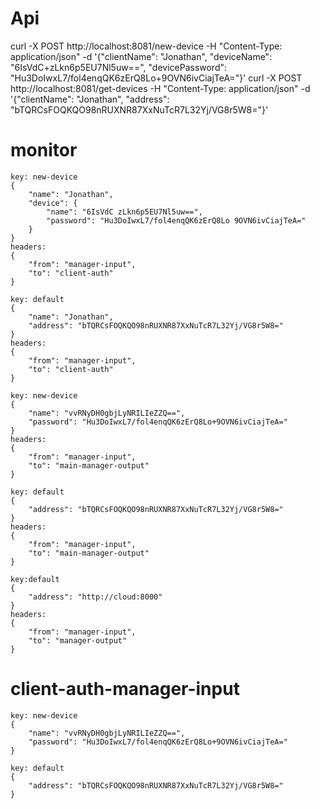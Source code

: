 # Api
curl -X POST http://localhost:8081/new-device -H "Content-Type: application/json" -d '{"clientName": "Jonathan", "deviceName": "6IsVdC+zLkn6p5EU7Nl5uw==", "devicePassword": "Hu3DoIwxL7/fol4enqQK6zErQ8Lo+9OVN6ivCiajTeA="}'
curl -X POST http://localhost:8081/get-devices -H "Content-Type: application/json" -d '{"clientName": "Jonathan", "address": "bTQRCsFOQKQO98nRUXNR87XxNuTcR7L32Yj/VG8r5W8="}'

# monitor

```
key: new-device
{
	"name": "Jonathan",
	"device": {
		"name": "6IsVdC zLkn6p5EU7Nl5uw==",
		"password": "Hu3DoIwxL7/fol4enqQK6zErQ8Lo 9OVN6ivCiajTeA="
	}
}
headers:
{
	"from": "manager-input",
	"to": "client-auth"
}
```

```
key: default
{
	"name": "Jonathan",
	"address": "bTQRCsFOQKQO98nRUXNR87XxNuTcR7L32Yj/VG8r5W8="
}
headers:
{
	"from": "manager-input",
	"to": "client-auth"
}
```

```
key: new-device
{
	"name": "vvRNyDH0gbjLyNRILIeZZQ==",
	"password": "Hu3DoIwxL7/fol4enqQK6zErQ8Lo+9OVN6ivCiajTeA="
}
headers:
{
	"from": "manager-input",
	"to": "main-manager-output"
}
```

```
key: default
{
	"address": "bTQRCsFOQKQO98nRUXNR87XxNuTcR7L32Yj/VG8r5W8="
}
headers:
{
	"from": "manager-input",
	"to": "main-manager-output"
}
```
```
key:default
{
	"address": "http://cloud:8000"
}
headers:
{
	"from": "manager-input",
	"to": "manager-output"
}
```

# client-auth-manager-input

```
key: new-device
{
	"name": "vvRNyDH0gbjLyNRILIeZZQ==",
	"password": "Hu3DoIwxL7/fol4enqQK6zErQ8Lo+9OVN6ivCiajTeA="
}
```

```
key: default
{
	"address": "bTQRCsFOQKQO98nRUXNR87XxNuTcR7L32Yj/VG8r5W8="
}
```

